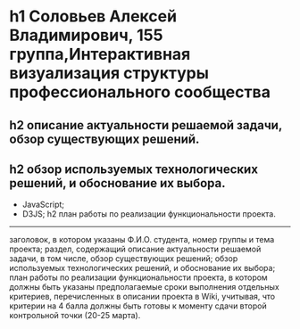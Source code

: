    h1 **Соловьев Алексей Владимирович, 155 группа,Интерактивная визуализация структуры профессионального сообщества**
=====================
   h2 описание актуальности решаемой задачи, обзор существующих решений.
-----------------------------------
 
h2 обзор используемых технологических решений, и обоснование их выбора.
-----------------------------------
   - JavaScript;
   - D3JS; 
h2 план работы по реализации функциональности проекта.
-----------------------------------



заголовок, в котором указаны Ф.И.О. студента, номер группы и тема проекта;
 раздел, содержащий описание актуальности решаемой задачи, в том числе, обзор существующих решений;
 обзор используемых технологических решений, и обоснование их выбора;
 план работы по реализации функциональности проекта, в котором должны быть указаны предполагаемые сроки выполнения отдельных критериев, перечисленных в описании проекта в Wiki, учитывая, что критерии на 4 балла должны быть готовы к моменту сдачи второй контрольной точки (20-25 марта). 
